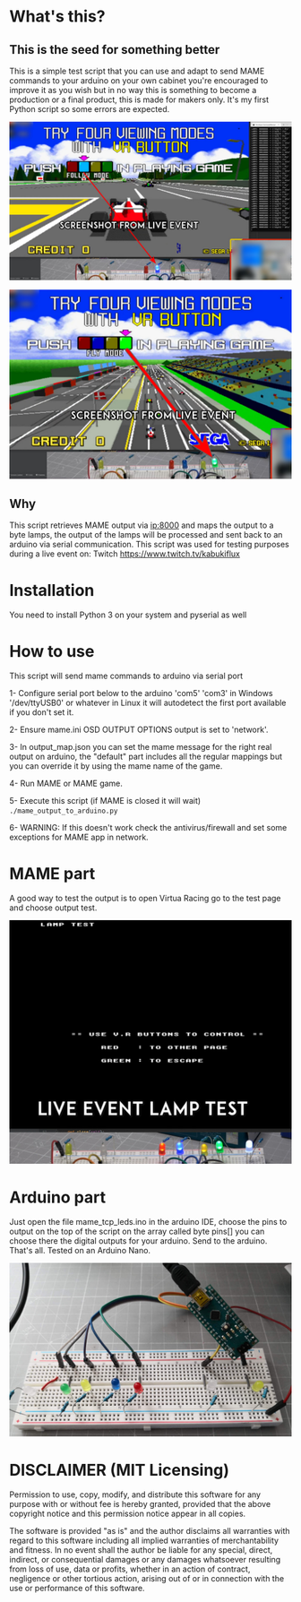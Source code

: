 What's this? 
============

## This is the seed for something better
This is a simple test script that you can use and adapt
to send MAME commands to your arduino on your own cabinet
you're encouraged to improve it as you wish but in no
way this is something to become a production or a final
product, this is made for makers only.
It's my first Python script so some errors are expected.

![virtua racing blue](./assets/live_blue.jpg)

![virtua racing green](./assets/live_green.jpg)

## Why
This script retrieves MAME output via <ip:8000> and
maps the output to a byte lamps, the output of the lamps
will be processed and sent back to an arduino via serial
communication. This script was used for testing purposes
during a live event on:
Twitch https://www.twitch.tv/kabukiflux

Installation
============
You need to install Python 3 on your system
and pyserial as well

How to use
============
This script will send mame commands to arduino via 
serial port 

1- Configure serial port below to the arduino 'com5'
'com3' in Windows '/dev/ttyUSB0' or whatever in Linux
it will autodetect the first port available if you
don't set it.

2- Ensure mame.ini OSD OUTPUT OPTIONS output is
set to 'network'.

3- In output_map.json you can set the mame message for 
the right real output on arduino, the "default" part 
includes all the regular mappings but you can override
it by using the mame name of the game.

4- Run MAME or MAME game.

5- Execute this script (if MAME is closed it will wait)
`./mame_output_to_arduino.py`

6- WARNING: If this doesn't work check the antivirus/firewall
and set some exceptions for MAME app in network.

MAME part
============
A good way to test the output is to open Virtua Racing
go to the test page and choose output test.

![virtua racing lamp](./assets/live_lamp_test.jpg)

Arduino part
============
Just open the file mame_tcp_leds.ino in the arduino IDE,
choose the pins to output on the top of the script on
the array called byte pins[] you can choose there the
digital outputs for your arduino. Send to the arduino.
That's all. Tested on an Arduino Nano.

![arduino nano](./assets/arduino_nano.jpg)

DISCLAIMER (MIT Licensing)
==========================
Permission to use, copy, modify, and distribute this software for any
purpose with or without fee is hereby granted, provided that the above
copyright notice and this permission notice appear in all copies.

The software is provided "as is" and the author disclaims all warranties
with regard to this software including all implied warranties of
merchantability and fitness. In no event shall the author be liable for
any special, direct, indirect, or consequential damages or any damages
whatsoever resulting from loss of use, data or profits, whether in an
action of contract, negligence or other tortious action, arising out of
or in connection with the use or performance of this software.
